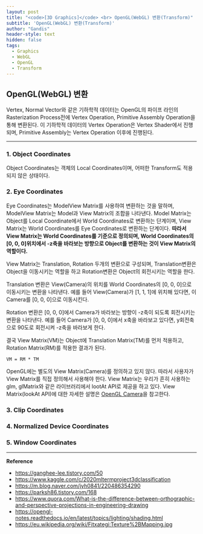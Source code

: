 ```yaml
---
layout: post
title: "<code>[3D Graphics]</code> <br> OpenGL(WebGL) 변환(Transform)"
subtitle: 'OpenGL(WebGL) 변환(Transform)'
author: "Gandis"
header-style: text
hidden: false
tags:
  - Graphics
  - WebGL
  - OpenGL
  - Transform
---
```

## **OpenGL(WebGL) 변환**
Vertex, Normal Vector와 같은 기하학적 데이터는 OpenGL의 파이프 라인의 Rasterization Process전에 Vertex Operation, Primitive Assembly Operation을 통해 변환된다. 이 기하학적 데이터의 Vertex Operation은 Vertex Shader에서 진행되며, Primitive Assembly는 Vertex Operation 이후에 진행된다.

---
### **1. Object Coordinates**
Object Coordinates는 객체의 Local Coordinates이며, 어떠한 Transform도 적용되지 않은 상태이다.

### **2. Eye Coordinates**
Eye Coordinates는 ModelView Matrix를 사용하여 변환하는 것을 말하며, ModelView Matrix는 Model과 View Matrix의 조합을 나타낸다. Model Matrix는 Object를 Local Coordinate에서 World Coordinates로 변환하는 단계이며, View Matrix는 World Coordinates를 Eye Coordinates로 변환하는 단계이다. **따라서 View Matrix는 World Coordinates를 기준으로 정의되며, World Coordinates의 [0, 0, 0]위치에서 -z축을 바라보는 방향으로 Object를 변환하는 것이 View Matrix의 역할이다.**

View Matrix는 Translation, Rotation 두개의 변환으로 구성되며, Translation변환은 Object을 이동시키는 역할을 하고 Rotation변환은 Object의 회전시키는 역할을 한다. 

Translation 변환은 View(Camera)의 위치를 World Coordinates의 [0, 0, 0]으로 이동시키는 변환을 나타낸다. 예를 들어 View(Camera)가 [1, 1, 1]에 위치해 있다면, 이 Camera를 [0, 0, 0]으로 이동시킨다.

Rotation 변환은 [0, 0, 0]에서 Camera가 바라보는 방향이 -z축이 되도록 회전시키는 변환을 나타낸다. 예를 들어 Camera가 [0, 0, 0]에서 x축을 바라보고 있다면, y회전축으로 90도로 회전시켜 -z축을 바라보게 한다.

결국 View Matrix(VM)는 Object에 Translation Matrix(TM)를 먼저 적용하고, Rotation Matrix(RM)를 적용한 결과가 된다.

~~~
VM = RM * TM
~~~

OpenGL에는 별도의 View Matrix(Camera)를 정의하고 있지 않다. 따라서 사용자가 View Matrix를 직접 정의해서 사용해야 한다. View Matrix는 우리가 흔히 사용하는 glm, glMatrix와 같은 라이브러리에서 lootAt API로 제공을 하고 있다. View Matrix(lookAt API)에 대한 자세한 설명은 [OpenGL Camera](http://www.songho.ca/opengl/gl_camera.html#lookat)을 참고한다.


### **3. Clip Coordinates**



### **4. Normalized Device Coordinates**

### **5. Window Coordinates**
---

**Reference**
- https://ganghee-lee.tistory.com/50
- https://www.kaggle.com/c/2020mltermproject3dclassification
- https://m.blog.naver.com/jyh0841/220486354290
- https://parksh86.tistory.com/168
- https://www.quora.com/What-is-the-difference-between-orthographic-and-perspective-projections-in-engineering-drawing
- https://opengl-notes.readthedocs.io/en/latest/topics/lighting/shading.html
- https://eu.wikipedia.org/wiki/Fitxategi:Texture%2BMapping.jpg
